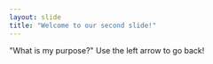 ```yaml
---
layout: slide
title: "Welcome to our second slide!"
---
```

"What is my purpose?"
Use the left arrow to go back!
